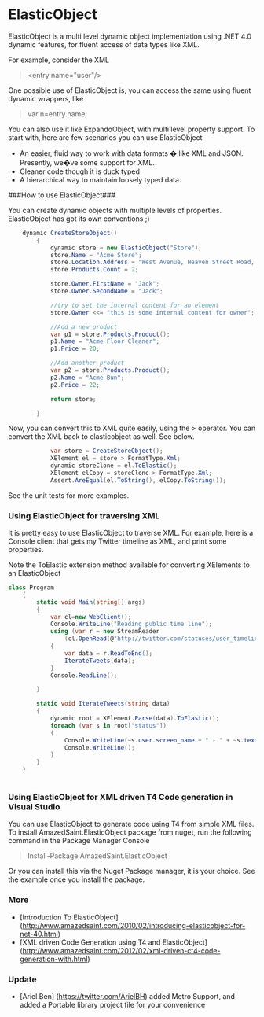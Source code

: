 # ElasticObject #

ElasticObject is a multi level dynamic object implementation using .NET 4.0 dynamic features, for fluent access of data types like XML. 

For example, consider the XML 

> &lt;entry name="user"/&gt; 

One possible use of ElasticObject is, you can access the same using fluent dynamic wrappers, like 

> var n=entry.name; 

You can also use it like ExpandoObject, with multi level property support. To start with, here are few scenarios you can use ElasticObject

* An easier, fluid way to work with data formats � like XML and JSON. Presently, we�ve some support for XML.
* Cleaner code though it is duck typed
* A hierarchical way to maintain loosely typed data.


###How to use ElasticObject###

You can create dynamic objects with multiple levels of properties. ElasticObject has got its own conventions ;)

```c#
    dynamic CreateStoreObject()
        {
            dynamic store = new ElasticObject("Store");
            store.Name = "Acme Store";
            store.Location.Address = "West Avenue, Heaven Street Road, LA";
            store.Products.Count = 2;

            store.Owner.FirstName = "Jack";
            store.Owner.SecondName = "Jack";

            //try to set the internal content for an element
            store.Owner <<= "this is some internal content for owner";

            //Add a new product
            var p1 = store.Products.Product();
            p1.Name = "Acme Floor Cleaner";
            p1.Price = 20;

            //Add another product
            var p2 = store.Products.Product();
            p2.Name = "Acme Bun";
            p2.Price = 22;

            return store;

        }
```		

Now, you can convert this to XML quite easily, using the > operator. You can convert the XML back to elasticobject as well. See below.

```c#
            var store = CreateStoreObject();
            XElement el = store > FormatType.Xml;
            dynamic storeClone = el.ToElastic();
            XElement elCopy = storeClone > FormatType.Xml;
            Assert.AreEqual(el.ToString(), elCopy.ToString());
```
			
See the unit tests for more examples.			


### Using ElasticObject for traversing XML ###

It is pretty easy to use ElasticObject to traverse XML. For example, here is a Console client that gets my Twitter timeline as XML, and print some properties.

Note the ToElastic extension method available for converting XElements to an ElasticObject

```c#
class Program
    {
        static void Main(string[] args)
        {
            var cl=new WebClient();
            Console.WriteLine("Reading public time line");
            using (var r = new StreamReader
                (cl.OpenRead(@"http://twitter.com/statuses/user_timeline/amazedsaint.xml")))
            {
                var data = r.ReadToEnd();
                IterateTweets(data);
            }
            Console.ReadLine();

        }

        static void IterateTweets(string data)
        {
            dynamic root = XElement.Parse(data).ToElastic();
            foreach (var s in root["status"])
            {
                Console.WriteLine(~s.user.screen_name + " - " + ~s.text);
                Console.WriteLine();
            }
        }
    }
	
```	
			


### Using ElasticObject for XML driven T4 Code generation in Visual Studio ###

You can use ElasticObject to generate code using T4 from simple XML files. To install AmazedSaint.ElasticObject package from nuget, run the following command in the Package Manager Console

> Install-Package AmazedSaint.ElasticObject

Or you can install this via the Nuget Package manager, it is your choice. See the example once you install the package.

### More ###

* [Introduction To ElasticObject] (http://www.amazedsaint.com/2010/02/introducing-elasticobject-for-net-40.html)
* [XML driven Code Generation using T4 and ElasticObject] (http://www.amazedsaint.com/2012/02/xml-driven-ct4-code-generation-with.html)

### Update ###

* [Ariel Ben] (https://twitter.com/ArielBH) added Metro Support, and added a Portable library project file for your convenience 

